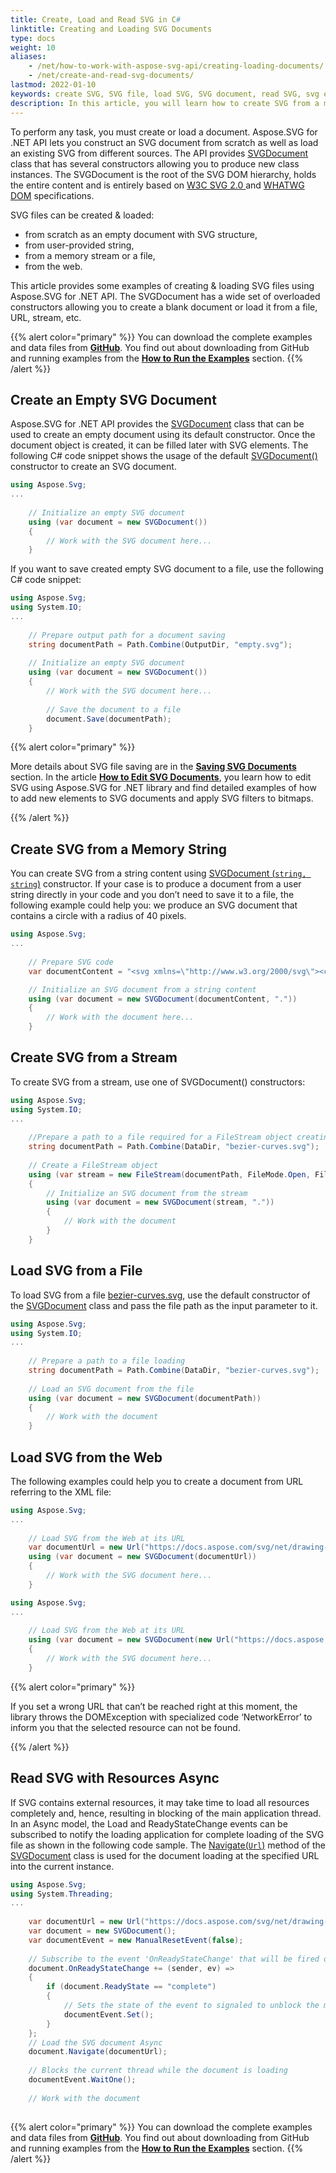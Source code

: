 ```yaml
---
title: Create, Load and Read SVG in C#
linktitle: Creating and Loading SVG Documents
type: docs
weight: 10
aliases: 
    - /net/how-to-work-with-aspose-svg-api/creating-loading-documents/
    - /net/create-and-read-svg-documents/
lastmod: 2022-01-10
keywords: create SVG, SVG file, load SVG, SVG document, read SVG, svg example, c# code snippet
description: In this article, you will learn how to create SVG from a memory string, stream, or file; how to load SVG from the Web and read SVG using Resources Async. The article provides some examples of creating & loading SVG files using Aspose.SVG for .NET API. 
---
```



To perform any task, you must create or load a document. Aspose.SVG for .NET API lets you construct an SVG document from scratch as well as load an existing SVG from different sources. The API provides [SVGDocument](https://reference.aspose.com/net/svg/aspose.svg/svgdocument) class that has several constructors allowing you to produce new class instances. The SVGDocument is the root of the SVG DOM hierarchy, holds the entire content and is entirely based on  [W3C SVG 2.0 ](https://www.w3.org/TR/SVG2/)  and [WHATWG DOM](https://dom.spec.whatwg.org/) specifications.

SVG files can be created & loaded:

 - from scratch as an empty document with SVG structure,
 - from user-provided string,
 - from a memory stream or a file,
 - from the web.

This article provides some examples of creating & loading SVG files using Aspose.SVG for .NET API. The SVGDocument has a wide set of overloaded constructors allowing you to create a blank document or load it from a file, URL, stream, etc.

{{% alert color="primary" %}} 
You can download the complete examples and data files from [**GitHub**](https://github.com/aspose-svg/Aspose.SVG-Documentation). You find out about downloading from GitHub and running examples from the [**How to Run the Examples**](http://docs.aspose.com/svg/net/how-to-run-the-tests) section.
{{% /alert %}} 

## **Create an Empty SVG Document**

Aspose.SVG for .NET API provides the [SVGDocument](https://reference.aspose.com/net/svg/aspose.svg/svgdocument "Aspose.Svg.SVGDocument API Reference") class that can be used to create an empty document using its default constructor. Once the document object is created, it can be filled later with SVG elements. The following C# code snippet shows the usage of the default [SVGDocument()](https://reference.aspose.com/svg/net/aspose.svg/svgdocument/constructors/main) constructor to create an SVG document.

```c#
using Aspose.Svg;
...
    
    // Initialize an empty SVG document
    using (var document = new SVGDocument())
    {
        // Work with the SVG document here...
    }
```

If you want to save created empty SVG document to a file, use the following C# code snippet: 

```c#
using Aspose.Svg;
using System.IO;
...
    
    // Prepare output path for a document saving
    string documentPath = Path.Combine(OutputDir, "empty.svg");
    
	// Initialize an empty SVG document
	using (var document = new SVGDocument())
	{
	    // Work with the SVG document here...
	   
	    // Save the document to a file
	    document.Save(documentPath);
	}
```

{{% alert color="primary" %}} 

More details about SVG file saving are in the [**Saving SVG Documents**](https://docs.aspose.com/svg/net/how-to-work-with-aspose-svg-api/saving-svg-documents/) section. In the article **[How to Edit SVG Documents](/svg/net/how-to-work-with-aspose-svg-api/how-to-edit-svg-documents/)**, you learn how to edit SVG using Aspose.SVG for .NET library and find detailed examples of how to add new elements to SVG documents and apply SVG filters to bitmaps.

{{% /alert %}} 

## **Create SVG from a Memory String**

You can create SVG from a string content using [SVGDocument (`string, string`)](https://reference.aspose.com/svg/net/aspose.svg/svgdocument/constructors/14) constructor. If your case is to produce a document from a user string directly in your code and you don’t need to save it to a file, the following example could help you: we produce an SVG document that contains a circle with a radius of 40 pixels.

```c#
using Aspose.Svg;
...
    
    // Prepare SVG code
    var documentContent = "<svg xmlns=\"http://www.w3.org/2000/svg\"><circle cx=\"50\" cy=\"50\" r=\"40\" /></svg>";	

	// Initialize an SVG document from a string content
	using (var document = new SVGDocument(documentContent, "."))
	{
	    // Work with the document here...
	}
```

## **Create SVG from a Stream**

To create SVG from a stream, use one of SVGDocument() constructors:

```c#
using Aspose.Svg;
using System.IO;
...
    
    //Prepare a path to a file required for a FileStream object creating
    string documentPath = Path.Combine(DataDir, "bezier-curves.svg");
    
	// Create a FileStream object
	using (var stream = new FileStream(documentPath, FileMode.Open, FileAccess.Read))
	{
	    // Initialize an SVG document from the stream
		using (var document = new SVGDocument(stream, "."))
	    {
	        // Work with the document
	    }
	}
```

## **Load SVG from a File**

To load SVG from a file [bezier-curves.svg](http://docs.aspose.com/svg/net/how-to-work-with-aspose-svg-api/creating-loading-documents/bezier-curves.svg), use the default constructor of the [SVGDocument](https://reference.aspose.com/net/svg/aspose.svg/svgdocument) class and pass the file path as the input parameter to it.

```c#
using Aspose.Svg;
using System.IO;
...
    
    // Prepare a path to a file loading
    string documentPath = Path.Combine(DataDir, "bezier-curves.svg"); 
	
	// Load an SVG document from the file
	using (var document = new SVGDocument(documentPath))
	{
	    // Work with the document 
	}
```

## **Load SVG from the Web**

The following examples could help you to create a document from URL referring to the XML file:

```c#
using Aspose.Svg;
...
    
    // Load SVG from the Web at its URL
    var documentUrl = new Url("https://docs.aspose.com/svg/net/drawing-basics/svg-path-data/owl.svg");
    using (var document = new SVGDocument(documentUrl))
    {
        // Work with the SVG document here...
    }
```

```c#
using Aspose.Svg;
...
    
    // Load SVG from the Web at its URL
    using (var document = new SVGDocument(new Url("https://docs.aspose.com/svg/net/drawing-basics/svg-shapes/basic-shapes.svg")))
    {
        // Work with the SVG document here...
    }
```

{{% alert color="primary" %}} 

If you set a wrong URL that can’t be reached right at this moment, the library throws the DOMException with specialized code ‘NetworkError’ to inform you that the selected resource can not be found.

{{% /alert %}} 

## **Read SVG with Resources Async**

If SVG contains external resources, it may take time to load all resources completely and, hence, resulting in blocking of the main application thread. In an Async model, the Load and ReadyStateChange events can be subscribed to notify the loading application for complete loading of the SVG file as shown in the following code sample. The [Navigate(`Url`)](https://reference.aspose.com/svg/net/aspose.svg.dom.document/navigate/methods/1) method of the [SVGDocument](https://reference.aspose.com/svg/net/aspose.svg/svgdocument) class is used for the document loading at the specified URL into the current instance.

```c#
using Aspose.Svg;
using System.Threading;
...
    
    var documentUrl = new Url("https://docs.aspose.com/svg/net/drawing-basics/svg-path-data/owl.svg");
	var document = new SVGDocument();
	var documentEvent = new ManualResetEvent(false);
	
	// Subscribe to the event 'OnReadyStateChange' that will be fired once the document is completely loaded    
	document.OnReadyStateChange += (sender, ev) =>
	{
	    if (document.ReadyState == "complete")
	    {
	        // Sets the state of the event to signaled to unblock the main thread
	        documentEvent.Set();
	    }
	};
	// Load the SVG document Async
	document.Navigate(documentUrl);
	
	// Blocks the current thread while the document is loading
	documentEvent.WaitOne();
	
	// Work with the document
	

```

{{% alert color="primary" %}} 
You can download the complete examples and data files from [**GitHub**](https://github.com/aspose-svg/Aspose.SVG-Documentation). You find out about downloading from GitHub and running examples from the [**How to Run the Examples**](http://docs.aspose.com/svg/net/how-to-run-the-tests) section.
{{% /alert %}} 

